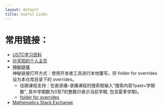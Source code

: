 ```yaml
---
layout: default
title: Useful Links
---
```


# **常用链接：**
- [USTC学习资料](https://www.zhangjy9610.me/USTCdata.html)
- [孙天阳的个人主页](https://tysunseven.github.io/)
- [神秘链接](https://v.ustc.edu.cn/0/2023-2/capture-course/课程号/detail)  
神秘链接打开方式：使用开发者工具进行本地覆写，将 folder for overrides 设为本仓库目录下的 overrides。
  - 往期课程支持：在直录播-录播课程的搜索框输入"搜索内容?past=学期数", 其中学期数为0至7的整数(0表示当前学期, 包含夏季学期)。
  - [folder for overrides](https://github.com/TMYTiMidlY/capture-courses)
- [Mathematics Stack Exchange](https://math.stackexchange.com/)
